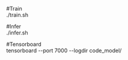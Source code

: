 #Train  
./train.sh  

#Infer  
./infer.sh  

#Tensorboard  
tensorboard --port 7000 --logdir code_model/  

